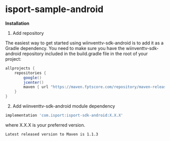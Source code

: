 # isport-sample-android

<b>Installation</b>

1. Add repository

The easiest way to get started using wiinventtv-sdk-android is to add it as a Gradle dependency. You need to make sure you have the wiinventtv-sdk-android repository included in the build.gradle file in the root of your project:

```gradle
allprojects {
    repositories {
        google()
        jcenter()
        maven { url "https://maven.fptscore.com/repository/maven-releases/" }
    }
}
```
2. Add wiinventtv-sdk-android module dependency

```gradle
implementation 'com.isport:isport-sdk-android:X.X.X'

```

where X.X.X is your preferred version.

```
Latest released version to Maven is 1.1.3
```

